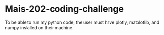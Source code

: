 # Mais-202-coding-challenge


To be able to run my python code, the user must have plotly, matplotlib, and numpy installed on their machine.
